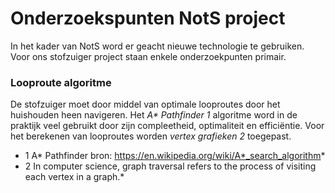 # Onderzoekspunten NotS project
In het kader van NotS word er geacht nieuwe technologie te gebruiken. Voor ons stofzuiger project staan enkele onderzoekpunten primair.

### Looproute algoritme
De stofzuiger moet door middel van optimale looproutes door het huishouden heen navigeren. Het *A\* Pathfinder 1* algoritme word in de praktijk veel gebruikt door zijn compleetheid, optimaliteit en efficiëntie. Voor het berekenen van looproutes worden *vertex grafieken 2* toegepast.

* 1 A\* Pathfinder bron: https://en.wikipedia.org/wiki/A*_search_algorithm*
* 2 In computer science, graph traversal refers to the process of visiting each vertex in a graph.*

###
